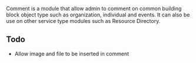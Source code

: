 Comment is a module that allow admin to comment on common building block object type such as organization, individual and events. It can also be use on other service type modules such as Resource Directory.

## Todo
  * Allow image and file to be inserted in comment